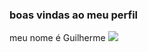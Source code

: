 ### boas vindas ao meu perfil
meu nome é Guilherme
![](https://media1.tenor.com/m/R3rlFeb8NPYAAAAC/cristiano-ronaldo-ronaldo-manchester.gif)
